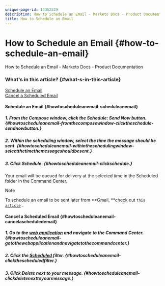 ```yaml
---
unique-page-id: 14352529
description: How to Schedule an Email - Marketo Docs - Product Documentation
title: How to Schedule an Email
---
```


# How to Schedule an Email {#how-to-schedule-an-email}

How to Schedule an Email - Marketo Docs - Product Documentation

### What's in this article? {#what-s-in-this-article}

[Schedule an Email](#howtoscheduleanemail-scheduleanemail)  
[Cancel a Scheduled Email](#howtoscheduleanemail-cancelascheduledemail)

#### Schedule an Email {#howtoscheduleanemail-scheduleanemail}

##### 1. From the Compose window, click the Schedule: Send Now button. {#howtoscheduleanemail-fromthecomposewindow-clicktheschedule-sendnowbutton.}

##### 2. Within the scheduling window, select the time the message should be sent. {#howtoscheduleanemail-withintheschedulingwindow-selectthetimethemessageshouldbesent.}

##### 3. Click Schedule. {#howtoscheduleanemail-clickschedule.}

Your email will be queued for delivery at the selected time in the Scheduled folder in the Command Center.

>[!NOTE]
>
>To schedule an email to be sent later from **Gmail, **check out [ `this article`](http://docs.marketo.com/x/r4PS) `.`

#### Cancel a Scheduled Email {#howtoscheduleanemail-cancelascheduledemail}

##### 1. Go to the [web application](http://toutapp.com/login) and navigate to the Command Center. {#howtoscheduleanemail-gotothewebapplicationandnavigatetothecommandcenter.}

##### 2. Click the [Scheduled](http://toutapp.com/next#emails/filter/sent/1) filter. {#howtoscheduleanemail-clickthescheduledfilter.}

##### 3. Click Delete next to your message. {#howtoscheduleanemail-clickdeletenexttoyourmessage.}

